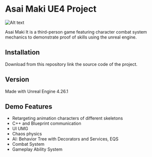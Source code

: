 # Asai Maki UE4 Project

![Alt text](https://drive.google.com/uc?export=download&id=1NqHCfcaLeNhMSdncTRHBbCm6HSZAHgGQ)

Asai Maki
It is a third-person game featuring character combat system mechanics to demonstrate proof of skills using the unreal engine.

## Installation

Download from this repository link the source code of the project.

## Version

Made with Unreal Engine 4.26.1

## Demo Features

- Retargeting animation characters of different skeletons
- C++ and Blueprint communication
- UI UMG
- Chaos physics
- AI: Behavior Tree with Decorators and Services, EQS
- Combat System
- Gameplay Ability System
